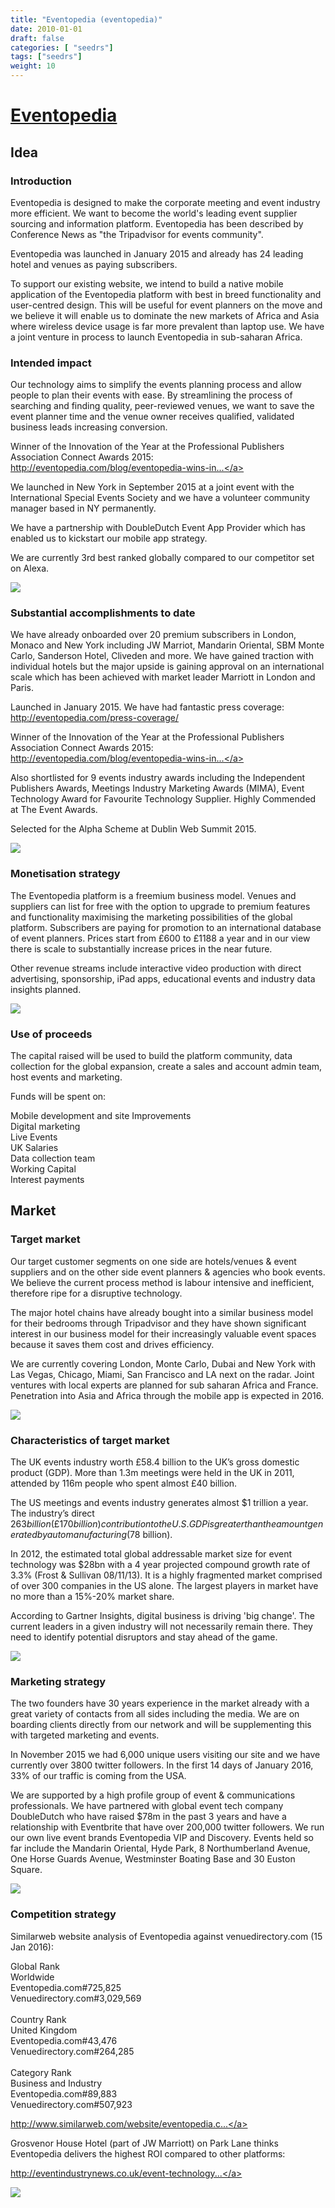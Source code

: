 ```yaml
---
title: "Eventopedia (eventopedia)"
date: 2010-01-01
draft: false
categories: [ "seedrs"]
tags: ["seedrs"]
weight: 10
---
```


# [Eventopedia](https://www.seedrs.com/eventopedia)

## Idea

### Introduction

Eventopedia is designed to make the corporate meeting and event industry more efficient. We want to become the world's leading event supplier sourcing and information platform. Eventopedia has been described by Conference News as "the Tripadvisor for events community".

Eventopedia was launched in January 2015 and already has 24 leading hotel and venues as paying subscribers.

To support our existing website, we intend to build a native mobile application of the Eventopedia platform with best in breed functionality and user-centred design. This will be useful for event planners on the move and we believe it will enable us to dominate the new markets of Africa and Asia where wireless device usage is far more prevalent than laptop use. We have a joint venture in process to launch Eventopedia in sub-saharan Africa.

### Intended impact

Our technology aims to simplify the events planning process and allow people to plan their events with ease. By streamlining the process of searching and finding quality, peer-reviewed venues, we want to save the event planner time and the venue owner receives qualified, validated business leads increasing conversion.

Winner of the Innovation of the Year at the Professional Publishers Association Connect Awards 2015: <a target="_blank" rel="nofollow" class="outside" href="http://eventopedia.com/blog/eventopedia-wins-innovation-of-the-year/">http://eventopedia.com/blog/eventopedia-wins-in...</a>

We launched in New York in September 2015 at a joint event with the International Special Events Society and we have a volunteer community manager based in NY permanently.

We have a partnership with DoubleDutch Event App Provider which has enabled us to kickstart our mobile app strategy.

We are currently 3rd best ranked globally compared to our competitor set on Alexa.

![](/img/seedrs/uploads/startup/section_image/image/6857/2sd9xmebqzf1m25t5e7bxod9l508nn8/Business_Case.png?rect=0%2C0%2C1119%2C580&w=600&fit=clip&s=3d01648fcef4e0110488e389cfe2592f)

### Substantial accomplishments to date

We have already onboarded over 20 premium subscribers in London, Monaco and New York including JW Marriot, Mandarin Oriental, SBM Monte Carlo, Sanderson Hotel, Cliveden and more. We have gained traction with individual hotels but the major upside is gaining approval on an international scale which has been achieved with market leader Marriott in London and Paris.

Launched in January 2015. We have had fantastic press coverage: <a target="_blank" rel="nofollow" class="outside" href="http://eventopedia.com/press-coverage/">http://eventopedia.com/press-coverage/</a>

Winner of the Innovation of the Year at the Professional Publishers Association Connect Awards 2015: <a target="_blank" rel="nofollow" class="outside" href="http://eventopedia.com/blog/eventopedia-wins-innovation-of-the-year/">http://eventopedia.com/blog/eventopedia-wins-in...</a>

Also shortlisted for 9 events industry awards including the Independent Publishers Awards, Meetings Industry Marketing Awards (MIMA), Event Technology Award for Favourite Technology Supplier. Highly Commended at The Event Awards.

Selected for the Alpha Scheme at Dublin Web Summit 2015.

![](/img/seedrs/uploads/startup/section_image/image/6858/kmdvx2fwyr8qllfiki78qnvcbypsaxf/Clients_and_Partners.png?rect=0%2C0%2C1124%2C572&w=600&fit=clip&s=df7f1096cb9d1e30460fb27f1a853993)

### Monetisation strategy

The Eventopedia platform is a freemium business model. Venues and suppliers can list for free with the option to upgrade to premium features and functionality maximising the marketing possibilities of the global platform. Subscribers are paying for promotion to an international database of event planners. Prices start from £600 to £1188 a year and in our view there is scale to substantially increase prices in the near future.

Other revenue streams include interactive video production with direct advertising, sponsorship, iPad apps, educational events and industry data insights planned.

![](/img/seedrs/uploads/startup/section_image/image/6859/s6fmauvizcxu3slglrrav9u3irrbi2u/150126_0096_JTucker.jpg?rect=0%2C0%2C2000%2C1333&w=600&fit=clip&s=61d20893d2fa098cab6ac19b97727c6d)

### Use of proceeds

The capital raised will be used to build the platform community, data collection for the global expansion, create a sales and account admin team, host events and marketing.

Funds will be spent on:

Mobile development and site Improvements <br>Digital marketing <br>Live Events <br>UK Salaries <br>Data collection team <br>Working Capital <br>Interest payments

## Market

### Target market

Our target customer segments on one side are hotels/venues &amp; event suppliers and on the other side event planners &amp; agencies who book events. We believe the current process method is labour intensive and inefficient, therefore ripe for a disruptive technology.

The major hotel chains have already bought into a similar business model for their bedrooms through Tripadvisor and they have shown significant interest in our business model for their increasingly valuable event spaces because it saves them cost and drives efficiency.

We are currently covering London, Monte Carlo, Dubai and New York with Las Vegas, Chicago, Miami, San Francisco and LA next on the radar. Joint ventures with local experts are planned for sub saharan Africa and France. Penetration into Asia and Africa through the mobile app is expected in 2016.

![](https://seedrs.imgix.net/uploads/startup/section_image/image/6860/oktzg7rom293rjfmddhg705lw8g2t5y/150126_0121_JTucker.jpg?rect=0%2C0%2C2000%2C1333&w=600&fit=clip&s=289d579757360e726cd93edbe6058607)

### Characteristics of target market

The UK events industry worth £58.4 billion to the UK’s gross domestic product (GDP). More than 1.3m meetings were held in the UK in 2011, attended by 116m people who spent almost £40 billion.

The US meetings and events industry generates almost $1 trillion a year. The industry’s direct $263 billion (£170 billion) contribution to the U.S. GDP is greater than the amount generated by auto manufacturing ($78 billion).

In 2012, the estimated total global addressable market size for event technology was $28bn with a 4 year projected compound growth rate of 3.3% (Frost &amp; Sullivan 08/11/13). It is a highly fragmented market comprised of over 300 companies in the US alone. The largest players in market have no more than a 15%-20% market share.

According to Gartner Insights, digital business is driving 'big change'. The current leaders in a given industry will not necessarily remain there. They need to identify potential disruptors and stay ahead of the game.

![](https://seedrs.imgix.net/uploads/startup/section_image/image/6861/7af6irgxcic78591usdwxiab4gsl82a/Committee.jpg?rect=0%2C0%2C1024%2C1419&w=600&fit=clip&s=d7f63542eeffc21dcc6b53e5350f8363)

### Marketing strategy

The two founders have 30 years experience in the market already with a great variety of contacts from all sides including the media. We are on boarding clients directly from our network and will be supplementing this with targeted marketing and events.

In November 2015 we had 6,000 unique users visiting our site and we have currently over 3800 twitter followers. In the first 14 days of January 2016, 33% of our traffic is coming from the USA.

We are supported by a high profile group of event &amp; communications professionals. We have partnered with global event tech company DoubleDutch who have raised $78m in the past 3 years and have a relationship with Eventbrite that have over 200,000 twitter followers. We run our own live event brands Eventopedia VIP and Discovery. Events held so far include the Mandarin Oriental, Hyde Park, 8 Northumberland Avenue, One Horse Guards Avenue, Westminster Boating Base and 30 Euston Square.

![](https://seedrs.imgix.net/uploads/startup/section_image/image/6862/bh38y8o0clza6na95zp2emh2to60syk/Press_Coverage.png?rect=-6%2C0%2C845%2C1276&w=600&fit=clip&s=2e9051427cb5f8738af4e040a550145c)

### Competition strategy

Similarweb website analysis of Eventopedia against venuedirectory.com (15 Jan 2016):

Global Rank <br>Worldwide <br>Eventopedia.com#725,825 <br>Venuedirectory.com#3,029,569 <br> <br>Country Rank <br>United Kingdom <br>Eventopedia.com#43,476 <br>Venuedirectory.com#264,285 <br> <br>Category Rank <br>Business and Industry <br>Eventopedia.com#89,883 <br>Venuedirectory.com#507,923

<a target="_blank" rel="nofollow" class="outside" href="http://www.similarweb.com/website/eventopedia.com?competitors=venuedirectory.com">http://www.similarweb.com/website/eventopedia.c...</a>

Grosvenor House Hotel (part of JW Marriott) on Park Lane thinks Eventopedia delivers the highest ROI compared to other platforms:

<a target="_blank" rel="nofollow" class="outside" href="http://eventindustrynews.co.uk/event-technology-news/eventopedia-delivers-higher-roi-than-other-channels-grosvenor-house/">http://eventindustrynews.co.uk/event-technology...</a>

![](https://seedrs.imgix.net/uploads/startup/section_image/image/6863/eccecttw7g7x5c19d2dlmrz1fd1h3x8/Champagne.jpg?rect=0%2C0%2C2000%2C1334&w=600&fit=clip&s=8f4bb837a2af360ca21d7b0e838f3b1a)

